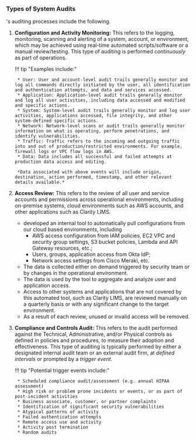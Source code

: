 ### Types of System Audits

's auditing processes include the following.

1. **Configuration and Activity Monitoring:** This refers to the logging,
   monitoring, scanning and alerting of a system, account, or environment, which
   may be achieved using real-time automated scripts/software or a manual
   review/testing. This type of auditing is performed *continuously* as part of
    operations.

    !!! tip "Examples include:"

        * User: User and account-level audit trails generally monitor and log all commands directly initiated by the user, all identification and authentication attempts, and data and services accessed.
        * Application: Application-level audit trails generally monitor and log all user activities, including data accessed and modified and specific actions.
        * System: System-level audit trails generally monitor and log user activities, applications accessed, file integrity, and other system-defined specific actions.
        * Network: Network-level scans or audit trails generally monitor information on what is operating, perform penetrations, and identify vulnerabilities.
        * Traffic: Traffic refers to the incoming and outgoing traffic into and out of production/restricted environments. For example, firewall logs or VPC flow logs in AWS.
        * Data: Data includes all successful and failed attempts at production data access and editing.

        *Data associated with above events will include origin, destination, action performed, timestamp, and other relevant details available.*

2. **Access Review:** This refers to the review of all user and service accounts
   and permissions across  operational environments, including
   on-premise systems, cloud environments such as AWS accounts, and other
   applications such as Clarity LIMS.

    *  developed an internal tool to automatically pull configurations
      from our cloud based environments, including
        - AWS access configuration from IAM policies, EC2 VPC and security group
          settings, S3 bucket policies, Lambda and API Gateway resources, etc.;
        - Users, groups, application access from Okta IdP;
        - Network access settings from Cisco Meraki, etc.
    * The data is collected either on demand triggered by security team or by
      changes in the operational environment.
    * The data is used by the tool to aggregate and analyze user and application
      access.
    * Access to other systems and applications that are not covered by this
      automated tool, such as Clarity LIMS, are reviewed manually on a quarterly
      basis or with any significant change to the target environment.
    * As a result of each review, unused or invalid access will be removed.

3. **Compliance and Controls Audit:** This refers to the audit performed against
   the Technical, Administrative, and/or Physical controls as defined in
    policies and procedures, to measure their adoption and
   effectiveness.  This type of auditing is typically performed by either a
   designated internal audit team or an external audit firm, at *defined
   intervals* or prompted by a *trigger event*.

    !!! tip "Potential trigger events include:"

        * Scheduled compliance audit/assessment (e.g. annual HIPAA assessment)
        * High risk or problem prone incidents or events, or as part of post-incident activities
        * Business associate, customer, or partner complaints
        * Identification of significant security vulnerabilities
        * Atypical patterns of activity
        * Failed authentication attempts
        * Remote access use and activity
        * Activity post termination
        * Random audits